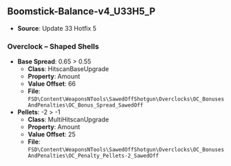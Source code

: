 ## Boomstick-Balance-v4_U33H5_P
* **Source**: Update 33 Hotfix 5

### Overclock – Shaped Shells
* **Base Spread**: 0.65 > 0.55
  * **Class**: HitscanBaseUpgrade
  * **Property**: Amount
  * **Value Offset**: 66
  * **File**: `FSD\Content\WeaponsNTools\SawedOffShotgun\Overclocks\OC_BonusesAndPenalties\OC_Bonus_Spread_SawedOff`
* **Pellets**: -2 > -1
  * **Class**: MultiHitscanUpgrade
  * **Property**: Amount
  * **Value Offset**: 25
  * **File**: `FSD\Content\WeaponsNTools\SawedOffShotgun\Overclocks\OC_BonusesAndPenalties\OC_Penalty_Pellets-2_SawedOff`
